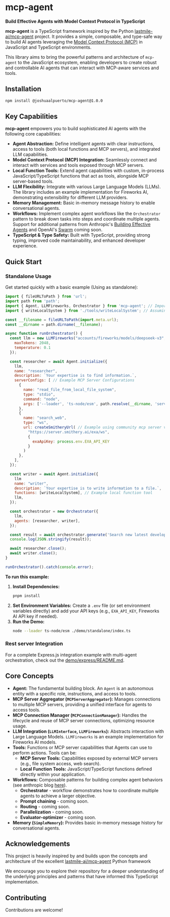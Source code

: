 # mcp-agent

**Build Effective Agents with Model Context Protocol in TypeScript**

**mcp-agent** is a TypeScript framework inspired by the Python [lastmile-ai/mcp-agent](https://github.com/lastmile-ai/mcp-agent) project. It provides a simple, composable, and type-safe way to build AI agents leveraging the [Model Context Protocol (MCP)](https://modelcontextprotocol.io/introduction) in JavaScript and TypeScript environments.

This library aims to bring the powerful patterns and architecture of `mcp-agent` to the JavaScript ecosystem, enabling developers to create robust and controllable AI agents that can interact with MCP-aware services and tools.

## Installation

```bash
npm install @joshuaalpuerto/mcp-agent@1.0.0
```

## Key Capabilities

**mcp-agent** empowers you to build sophisticated AI agents with the following core capabilities:

*   **Agent Abstraction:** Define intelligent agents with clear instructions, access to tools (both local functions and MCP servers), and integrated LLM capabilities.
*   **Model Context Protocol (MCP) Integration:** Seamlessly connect and interact with services and tools exposed through MCP servers.
*   **Local Function Tools:** Extend agent capabilities with custom, in-process JavaScript/TypeScript functions that act as tools, alongside MCP server-based tools.
*   **LLM Flexibility:** Integrate with various Large Language Models (LLMs). The library includes an example implementation for Fireworks AI, demonstrating extensibility for different LLM providers.
*   **Memory Management:** Basic in-memory message history to enable conversational agents.
*   **Workflows:** Implement complex agent workflows like the `Orchestrator` pattern to break down tasks into steps and coordinate multiple agents. Support for additional patterns from Anthropic's [Building Effective Agents](https://www.anthropic.com/research/building-effective-agents) and OpenAI's [Swarm](https://github.com/openai/swarm) coming soon.
*   **TypeScript & Type Safety:** Built with TypeScript, providing strong typing, improved code maintainability, and enhanced developer experience.

## Quick Start

### Standalone Usage

Get started quickly with a basic example (Using as standalone):

```js
import { fileURLToPath } from 'url';
import path from 'path';
import { Agent, LLMFireworks, Orchestrator } from 'mcp-agent'; // Import from your library name!
import { writeLocalSystem } from './tools/writeLocalSystem'; // Assuming you have example tools

const __filename = fileURLToPath(import.meta.url);
const __dirname = path.dirname(__filename);

async function runOrchestrator() {
  const llm = new LLMFireworks("accounts/fireworks/models/deepseek-v3", { // Example LLM from Fireworks
    maxTokens: 2048,
    temperature: 0.1
  });

  const researcher = await Agent.initialize({
    llm,
    name: "researcher",
    description: `Your expertise is to find information.`,
    serverConfigs: [ // Example MCP Server Configurations
      {
        name: "read_file_from_local_file_system",
        type: "stdio",
        command: "node",
        args: ['--loader', 'ts-node/esm', path.resolve(__dirname, 'servers', 'readLocalFileSystem.ts'),]
      },
      {
        name: "search_web",
        type: "ws",
        url: createSmitheryUrl( // Example using community mcp server via @smithery/sdk
          "https://server.smithery.ai/exa/ws",
          {
            exaApiKey: process.env.EXA_API_KEY
          }
        )
      },
    ],
  });

  const writer = await Agent.initialize({
    llm
    name: "writer",
    description: `Your expertise is to write information to a file.`,
    functions: [writeLocalSystem], // Example local function tool
    llm,
  });

  const orchestrator = new Orchestrator({
    llm,
    agents: [researcher, writer],
  });

  const result = await orchestrator.generate('Search new latest developemnt about AI and write about it to `theory_on_ai.md` on my local machine. no need to verify the result.');
  console.log(JSON.stringify(result));

  await researcher.close();
  await writer.close();
}

runOrchestrator().catch(console.error);
```

**To run this example:**

1.  **Install Dependencies:**
    ```bash
    pnpm install
    ```
2.  **Set Environment Variables:** Create a `.env` file (or set environment variables directly) and add your API keys (e.g., `EXA_API_KEY`, Fireworks AI API key if needed).
3.  **Run the Demo:**
    ```bash
    node --loader ts-node/esm ./demo/standalone/index.ts
    ```

### Rest server Integration
For a complete Express.js integration example with multi-agent orchestration, check out the [demo/express/README.md](./demo/express/README.md).

## Core Concepts

*   **Agent:** The fundamental building block. An `Agent` is an autonomous entity with a specific role, instructions, and access to tools.
*   **MCP Server Aggregator (`MCPServerAggregator`):** Manages connections to multiple MCP servers, providing a unified interface for agents to access tools.
*   **MCP Connection Manager (`MCPConnectionManager`):** Handles the lifecycle and reuse of MCP server connections, optimizing resource usage.
*   **LLM Integration (`LLMInterface`, `LLMFireworks`):**  Abstracts interaction with Large Language Models.  `LLMFireworks` is an example implementation for Fireworks AI models.
*   **Tools:**  Functions or MCP server capabilities that Agents can use to perform actions. Tools can be:
    *   **MCP Server Tools:** Capabilities exposed by external MCP servers (e.g., file system access, web search).
    *   **Local Function Tools:**  JavaScript/TypeScript functions defined directly within your application.
*   **Workflows:**  Composable patterns for building complex agent behaviors (see anthropic blog [here](https://www.anthropic.com/research/building-effective-agents)).
    *   **Orchestrator** - workflow demonstrates how to coordinate multiple agents to achieve a larger objective.
    *   **Prompt chaining** - coming soon.
    *   **Routing** - coming soon.
    *   **Parallelization** - coming soon.
    *   **Evaluator-optimizer** - coming soon.
*   **Memory (`SimpleMemory`):**  Provides basic in-memory message history for conversational agents.

## Acknowledgements

This project is heavily inspired by and builds upon the concepts and architecture of the excellent [lastmile-ai/mcp-agent](https://github.com/lastmile-ai/mcp-agent) Python framework

We encourage you to explore their repository for a deeper understanding of the underlying principles and patterns that have informed this TypeScript implementation.

## Contributing

Contributions are welcome!

